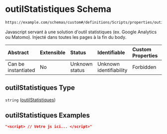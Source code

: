 # outilStatistiques Schema

```txt
https://example.com/schemas/custom#/definitions/Scripts/properties/outilStatistiques
```

Javascript servant à une solution d'outil statistiques (ex. Google Analytics ou Matomo). Injecté dans toutes les pages à la fin du body.

| Abstract            | Extensible | Status         | Identifiable            | Custom Properties | Additional Properties | Access Restrictions | Defined In                                                                   |
| :------------------ | :--------- | :------------- | :---------------------- | :---------------- | :-------------------- | :------------------ | :--------------------------------------------------------------------------- |
| Can be instantiated | No         | Unknown status | Unknown identifiability | Forbidden         | Allowed               | none                | [FRW.form.schema.json\*](../out/FRW.form.schema.json "open original schema") |

## outilStatistiques Type

`string` ([outilStatistiques](frw-definitions-scripts-properties-outilstatistiques.md))

## outilStatistiques Examples

```json
"<script> // Votre js ici... </script>"
```
